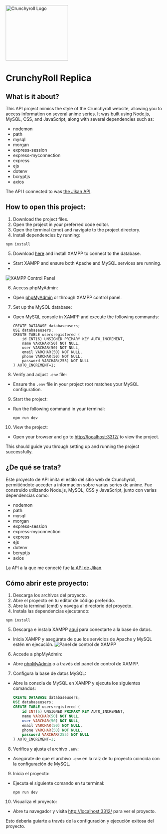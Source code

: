 <img src="https://upload.wikimedia.org/wikipedia/commons/0/08/Crunchyroll_Logo.png" alt="Crunchyroll Logo" width="200" height="178">

# CrunchyRoll Replica

## What is it about?

This API project mimics the style of the Crunchyroll website, allowing you to access information on several anime series. It was built using Node.js, MySQL, CSS, and JavaScript, along with several dependencies such as:

- nodemon
- path
- mysql
- morgan
- express-session
- express-myconnection
- express
- ejs
- dotenv
- bcryptjs
- axios

The API I connected to was [the Jikan API](https://docs.api.jikan.moe/).

## How to open this project:

1. Download the project files.
2. Open the project in your preferred code editor.
3. Open the terminal (cmd) and navigate to the project directory.
4. Install dependencies by running:

```npm install```

5. Download [here](https://www.apachefriends.org/index.html) and install XAMPP to connect to the database.

- Start XAMPP and ensure both Apache and MySQL services are running.
- 
![XAMPP Control Panel](https://static.javatpoint.com/tutorial/xampp/images/xampp-control-panel12.png "XAMPP Control Panel")

6. Access phpMyAdmin:
- Open [phpMyAdmin](http://localhost/phpmyadmin/) or through XAMPP control panel.

7. Set up the MySQL database:
- Open MySQL console in XAMPP and execute the following commands:
  
  ```
  CREATE DATABASE databaseusers;
  USE databaseusers;
  CREATE TABLE usersregistered (
      id INT(6) UNSIGNED PRIMARY KEY AUTO_INCREMENT,
      name VARCHAR(50) NOT NULL,
      user VARCHAR(50) NOT NULL,
      email VARCHAR(50) NOT NULL,
      phone VARCHAR(50) NOT NULL,
      password VARCHAR(255) NOT NULL
  ) AUTO_INCREMENT=1;
  ```

8. Verify and adjust `.env` file:
- Ensure the `.env` file in your project root matches your MySQL configuration.

9. Start the project:
- Run the following command in your terminal:
  
  ```
  npm run dev
  ```

10. View the project:
 - Open your browser and go to [http://localhost:3312/](http://localhost:3312/) to view the project.

This should guide you through setting up and running the project successfully.

## ¿De qué se trata?

Este proyecto de API imita el estilo del sitio web de Crunchyroll, permitiéndote acceder a información sobre varias series de anime. Fue construido utilizando Node.js, MySQL, CSS y JavaScript, junto con varias dependencias como:

- nodemon
- path
- mysql
- morgan
- express-session
- express-myconnection
- express
- ejs
- dotenv
- bcryptjs
- axios

La API a la que me conecté fue [la API de Jikan](https://docs.api.jikan.moe/).

## Cómo abrir este proyecto:

1. Descarga los archivos del proyecto.
2. Abre el proyecto en tu editor de código preferido.
3. Abre la terminal (cmd) y navega al directorio del proyecto.
4. Instala las dependencias ejecutando:

```npm install```


5. Descarga e instala XAMPP [aquí](https://www.apachefriends.org/index.html) para conectarte a la base de datos.

- Inicia XAMPP y asegúrate de que los servicios de Apache y MySQL estén en ejecución.
![Panel de control de XAMPP](https://static.javatpoint.com/tutorial/xampp/images/xampp-control-panel12.png "Panel de control de XAMPP")

6. Accede a phpMyAdmin:
- Abre [phpMyAdmin](http://localhost/phpmyadmin/) o a través del panel de control de XAMPP.

7. Configura la base de datos MySQL:
- Abre la consola de MySQL en XAMPP y ejecuta los siguientes comandos:

  ```sql
  CREATE DATABASE databaseusers;
  USE databaseusers;
  CREATE TABLE usersregistered (
      id INT(6) UNSIGNED PRIMARY KEY AUTO_INCREMENT,
      name VARCHAR(50) NOT NULL,
      user VARCHAR(50) NOT NULL,
      email VARCHAR(50) NOT NULL,
      phone VARCHAR(50) NOT NULL,
      password VARCHAR(255) NOT NULL
  ) AUTO_INCREMENT=1;
  ```

8. Verifica y ajusta el archivo `.env`:
- Asegúrate de que el archivo `.env` en la raíz de tu proyecto coincida con la configuración de MySQL.

9. Inicia el proyecto:
- Ejecuta el siguiente comando en tu terminal:

  ```
  npm run dev
  ```

10. Visualiza el proyecto:
 - Abre tu navegador y visita [http://localhost:3312/](http://localhost:3312/) para ver el proyecto.

Esto debería guiarte a través de la configuración y ejecución exitosa del proyecto.


</div>

